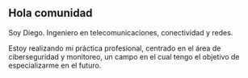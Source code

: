 ## Hola comunidad

Soy Diego. Ingeniero en telecomunicaciones, conectividad y redes.

Estoy realizando mi práctica profesional, centrado en el área de ciberseguridad y monitoreo, un campo en el cual tengo el objetivo de especializarme en el futuro.
